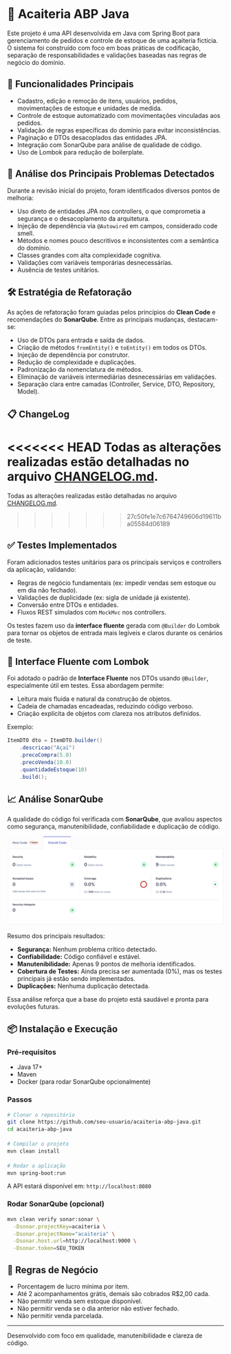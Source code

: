 # 🧃 Acaiteria ABP Java

Este projeto é uma API desenvolvida em Java com Spring Boot para gerenciamento de pedidos e controle de estoque de uma açaiteria fictícia. O sistema foi construído com foco em boas práticas de codificação, separação de responsabilidades e validações baseadas nas regras de negócio do domínio.

## 📌 Funcionalidades Principais

- Cadastro, edição e remoção de itens, usuários, pedidos, movimentações de estoque e unidades de medida.
- Controle de estoque automatizado com movimentações vinculadas aos pedidos.
- Validação de regras específicas do domínio para evitar inconsistências.
- Paginação e DTOs desacoplados das entidades JPA.
- Integração com SonarQube para análise de qualidade de código.
- Uso de Lombok para redução de boilerplate.

## 🚨 Análise dos Principais Problemas Detectados

Durante a revisão inicial do projeto, foram identificados diversos pontos de melhoria:

- Uso direto de entidades JPA nos controllers, o que comprometia a segurança e o desacoplamento da arquitetura.
- Injeção de dependência via `@Autowired` em campos, considerado code smell.
- Métodos e nomes pouco descritivos e inconsistentes com a semântica do domínio.
- Classes grandes com alta complexidade cognitiva.
- Validações com variáveis temporárias desnecessárias.
- Ausência de testes unitários.

## 🛠️ Estratégia de Refatoração

As ações de refatoração foram guiadas pelos princípios do **Clean Code** e recomendações do **SonarQube**. Entre as principais mudanças, destacam-se:

- Uso de DTOs para entrada e saída de dados.
- Criação de métodos `fromEntity()` e `toEntity()` em todos os DTOs.
- Injeção de dependência por construtor.
- Redução de complexidade e duplicações.
- Padronização da nomenclatura de métodos.
- Eliminação de variáveis intermediárias desnecessárias em validações.
- Separação clara entre camadas (Controller, Service, DTO, Repository, Model).

## 📋 ChangeLog

<<<<<<< HEAD
Todas as alterações realizadas estão detalhadas no arquivo [CHANGELOG.md](./CHANGELOG_FINAL.md).
=======
Todas as alterações realizadas estão detalhadas no arquivo [CHANGELOG.md](./CHANGELOG.md).
>>>>>>> 27c50fe1e7c6764749606d19611ba05584d06189

## ✅ Testes Implementados

Foram adicionados testes unitários para os principais serviços e controllers da aplicação, validando:

- Regras de negócio fundamentais (ex: impedir vendas sem estoque ou em dia não fechado).
- Validações de duplicidade (ex: sigla de unidade já existente).
- Conversão entre DTOs e entidades.
- Fluxos REST simulados com `MockMvc` nos controllers.

Os testes fazem uso da **interface fluente** gerada com `@Builder` do Lombok para tornar os objetos de entrada mais legíveis e claros durante os cenários de teste.

## 💬 Interface Fluente com Lombok

Foi adotado o padrão de **Interface Fluente** nos DTOs usando `@Builder`, especialmente útil em testes. Essa abordagem permite:

- Leitura mais fluida e natural da construção de objetos.
- Cadeia de chamadas encadeadas, reduzindo código verboso.
- Criação explícita de objetos com clareza nos atributos definidos.

Exemplo:
```java
ItemDTO dto = ItemDTO.builder()
    .descricao("Açaí")
    .precoCompra(5.0)
    .precoVenda(10.0)
    .quantidadeEstoque(10)
    .build();
```

## 📈 Análise SonarQube

A qualidade do código foi verificada com **SonarQube**, que avaliou aspectos como segurança, manutenibilidade, confiabilidade e duplicação de código.

![Relatório SonarQube](./sonar.png)

Resumo dos principais resultados:
- **Segurança:** Nenhum problema crítico detectado.
- **Confiabilidade:** Código confiável e estável.
- **Manutenibilidade:** Apenas 9 pontos de melhoria identificados.
- **Cobertura de Testes:** Ainda precisa ser aumentada (0%), mas os testes principais já estão sendo implementados.
- **Duplicações:** Nenhuma duplicação detectada.

Essa análise reforça que a base do projeto está saudável e pronta para evoluções futuras.

## 📦 Instalação e Execução

### Pré-requisitos
- Java 17+
- Maven
- Docker (para rodar SonarQube opcionalmente)

### Passos

```bash
# Clonar o repositório
git clone https://github.com/seu-usuario/acaiteria-abp-java.git
cd acaiteria-abp-java

# Compilar o projeto
mvn clean install

# Rodar a aplicação
mvn spring-boot:run
```

A API estará disponível em: `http://localhost:8080`

### Rodar SonarQube (opcional)
```bash
mvn clean verify sonar:sonar \
  -Dsonar.projectKey=acaiteria \
  -Dsonar.projectName="acaiteria" \
  -Dsonar.host.url=http://localhost:9000 \
  -Dsonar.token=SEU_TOKEN
```

## 📜 Regras de Negócio

- Porcentagem de lucro mínima por item.
- Até 2 acompanhamentos grátis, demais são cobrados R$2,00 cada.
- Não permitir venda sem estoque disponível.
- Não permitir venda se o dia anterior não estiver fechado.
- Não permitir venda parcelada.

---

Desenvolvido com foco em qualidade, manutenibilidade e clareza de código.